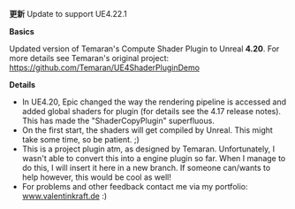 **更新**
Update to support UE4.22.1 

**Basics**

Updated version of Temaran's Compute Shader Plugin to Unreal **4.20**. For more details see Temaran's original project: https://github.com/Temaran/UE4ShaderPluginDemo

**Details**
* In UE4.20, Epic changed the way the rendering pipeline is accessed and added global shaders for plugin (for details see the 4.17 release notes). This has made the "ShaderCopyPlugin" superfluous.
* On the first start, the shaders will get compiled by Unreal. This might take some time, so be patient. ;)
* This is a project plugin atm, as designed by Temaran. Unfortunately, I wasn't able to convert this into a engine plugin so far. When I manage to do this, I will insert it here in a new branch. If someone can/wants to help however, this would be cool as well!
* For problems and other feedback contact me via my portfolio: www.valentinkraft.de :)
